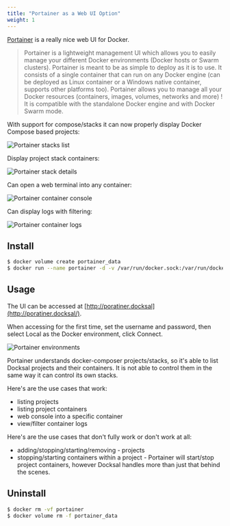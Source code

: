 ```yaml
---
title: "Portainer as a Web UI Option"
weight: 1
---
```


[Portainer](https://github.com/portainer/portainer) is a really nice web UI for Docker.

>Portainer is a lightweight management UI which allows you to easily manage your different Docker environments 
(Docker hosts or Swarm clusters). Portainer is meant to be as simple to deploy as it is to use. It consists of 
a single container that can run on any Docker engine (can be deployed as Linux container or a Windows native container, 
supports other platforms too). Portainer allows you to manage all your Docker resources (containers, images, volumes, 
networks and more) ! It is compatible with the standalone Docker engine and with Docker Swarm mode.

With support for compose/stacks it can now properly display Docker Compose based projects:

![Portainer stacks list](/images/portainer-stacks-list.png)

Display project stack containers:

![Portainer stack details](/images/portainer-stack-details.png)

Can open a web terminal into any container:

![Portainer container console](/images/portainer-container-console.png)

Can display logs with filtering:

![Portainer container logs](/images/portainer-container-logs.png)

## Install

```bash
$ docker volume create portainer_data
$ docker run --name portainer -d -v /var/run/docker.sock:/var/run/docker.sock -v portainer_data:/data --label='io.docksal.virtual-host=portainer.*' --label=io.docksal.virtual-port=9000 portainer/portainer -H unix:///var/run/docker.sock
```

## Usage

The UI can be accessed at [http://poratiner.docksal](http://poratiner.docksal/).

When accessing for the first time, set the username and password, then select Local as the Docker environment, click Connect.

![Portainer environments](/images/portainer-environments.png)

Portainer understands docker-composer projects/stacks, so it's able to list Docksal projects and their containers. 
It is not able to control them in the same way it can control its own stacks.

Here's are the use cases that work:

* listing projects
* listing project containers
* web console into a specific container
* view/filter container logs

Here's are the use cases that don't fully work or don't work at all:

* adding/stopping/starting/removing - projects
* stopping/starting containers within a project - Portainer will start/stop project containers, however Docksal handles more than just that behind the scenes.


## Uninstall

```bash
$ docker rm -vf portainer
$ docker volume rm -f portainer_data
```




